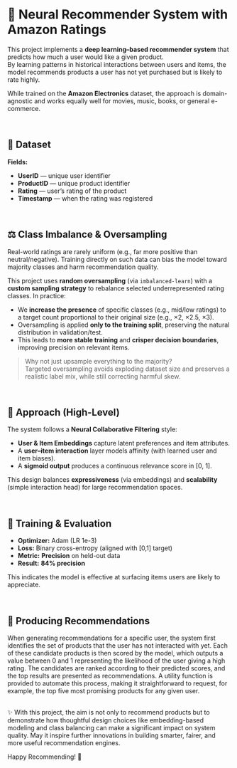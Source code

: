 # 🎯 Neural Recommender System with Amazon Ratings

This project implements a **deep learning–based recommender system** that predicts how much a user would like a given product.  
By learning patterns in historical interactions between users and items, the model recommends products a user has not yet purchased but is likely to rate highly.

While trained on the **Amazon Electronics** dataset, the approach is domain-agnostic and works equally well for movies, music, books, or general e-commerce.

&nbsp;  
## 📂 Dataset

**Fields:**
- **UserID** — unique user identifier  
- **ProductID** — unique product identifier  
- **Rating** — user’s rating of the product  
- **Timestamp** — when the rating was registered  


&nbsp;  
## ⚖️ Class Imbalance & Oversampling

Real-world ratings are rarely uniform (e.g., far more positive than neutral/negative). Training directly on such data can bias the model toward majority classes and harm recommendation quality.

This project uses **random oversampling** (via `imbalanced-learn`) with a **custom sampling strategy** to rebalance selected underrepresented rating classes. In practice:

- We **increase the presence** of specific classes (e.g., mid/low ratings) to a target count proportional to their original size (e.g., ×2, ×2.5, ×3).  
- Oversampling is applied **only to the training split**, preserving the natural distribution in validation/test.  
- This leads to **more stable training** and **crisper decision boundaries**, improving precision on relevant items.

> Why not just upsample everything to the majority?  
> Targeted oversampling avoids exploding dataset size and preserves a realistic label mix, while still correcting harmful skew.


&nbsp;  
## 🧠 Approach (High-Level)

The system follows a **Neural Collaborative Filtering** style:

- **User & Item Embeddings** capture latent preferences and item attributes.  
- A **user–item interaction** layer models affinity (with learned user and item biases).  
- A **sigmoid output** produces a continuous relevance score in [0, 1].

This design balances **expressiveness** (via embeddings) and **scalability** (simple interaction head) for large recommendation spaces.


&nbsp;  
## 🧪 Training & Evaluation

- **Optimizer:** Adam (LR 1e-3)  
- **Loss:** Binary cross-entropy (aligned with [0,1] target)  
- **Metric:** **Precision** on held-out data  
- **Result:** **84% precision**

This indicates the model is effective at surfacing items users are likely to appreciate.


&nbsp;  
## 🔎 Producing Recommendations

When generating recommendations for a specific user, the system first identifies the set of products that the user has not interacted with yet. Each of these candidate products is then scored by the model, which outputs a value between 0 and 1 representing the likelihood of the user giving a high rating. The candidates are ranked according to their predicted scores, and the top results are presented as recommendations. A utility function is provided to automate this process, making it straightforward to request, for example, the top five most promising products for any given user.


&nbsp;  
✨ With this project, the aim is not only to recommend products but to demonstrate how thoughtful design choices like embedding-based modeling and class balancing can make a significant impact on system quality. May it inspire further innovations in building smarter, fairer, and more useful recommendation engines.

Happy Recommending! 🚀
